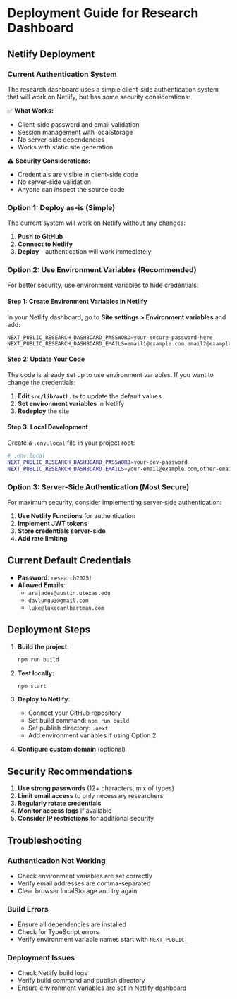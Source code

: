 # Deployment Guide for Research Dashboard

## Netlify Deployment

### Current Authentication System

The research dashboard uses a simple client-side authentication system that will work on Netlify, but has some security considerations:

✅ **What Works:**
- Client-side password and email validation
- Session management with localStorage
- No server-side dependencies
- Works with static site generation

⚠️ **Security Considerations:**
- Credentials are visible in client-side code
- No server-side validation
- Anyone can inspect the source code

### Option 1: Deploy as-is (Simple)

The current system will work on Netlify without any changes:

1. **Push to GitHub**
2. **Connect to Netlify**
3. **Deploy** - authentication will work immediately

### Option 2: Use Environment Variables (Recommended)

For better security, use environment variables to hide credentials:

#### Step 1: Create Environment Variables in Netlify

In your Netlify dashboard, go to **Site settings > Environment variables** and add:

```
NEXT_PUBLIC_RESEARCH_DASHBOARD_PASSWORD=your-secure-password-here
NEXT_PUBLIC_RESEARCH_DASHBOARD_EMAILS=email1@example.com,email2@example.com,email3@example.com
```

#### Step 2: Update Your Code

The code is already set up to use environment variables. If you want to change the credentials:

1. **Edit `src/lib/auth.ts`** to update the default values
2. **Set environment variables** in Netlify
3. **Redeploy** the site

#### Step 3: Local Development

Create a `.env.local` file in your project root:

```bash
# .env.local
NEXT_PUBLIC_RESEARCH_DASHBOARD_PASSWORD=your-dev-password
NEXT_PUBLIC_RESEARCH_DASHBOARD_EMAILS=your-email@example.com,other-email@example.com
```

### Option 3: Server-Side Authentication (Most Secure)

For maximum security, consider implementing server-side authentication:

1. **Use Netlify Functions** for authentication
2. **Implement JWT tokens**
3. **Store credentials server-side**
4. **Add rate limiting**

## Current Default Credentials

- **Password**: `research2025!`
- **Allowed Emails**: 
  - `arajades@austin.utexas.edu`
  - `davlungu3@gmail.com`
  - `luke@lukecarlhartman.com`

## Deployment Steps

1. **Build the project**:
   ```bash
   npm run build
   ```

2. **Test locally**:
   ```bash
   npm start
   ```

3. **Deploy to Netlify**:
   - Connect your GitHub repository
   - Set build command: `npm run build`
   - Set publish directory: `.next`
   - Add environment variables if using Option 2

4. **Configure custom domain** (optional)

## Security Recommendations

1. **Use strong passwords** (12+ characters, mix of types)
2. **Limit email access** to only necessary researchers
3. **Regularly rotate credentials**
4. **Monitor access logs** if available
5. **Consider IP restrictions** for additional security

## Troubleshooting

### Authentication Not Working
- Check environment variables are set correctly
- Verify email addresses are comma-separated
- Clear browser localStorage and try again

### Build Errors
- Ensure all dependencies are installed
- Check for TypeScript errors
- Verify environment variable names start with `NEXT_PUBLIC_`

### Deployment Issues
- Check Netlify build logs
- Verify build command and publish directory
- Ensure environment variables are set in Netlify dashboard 